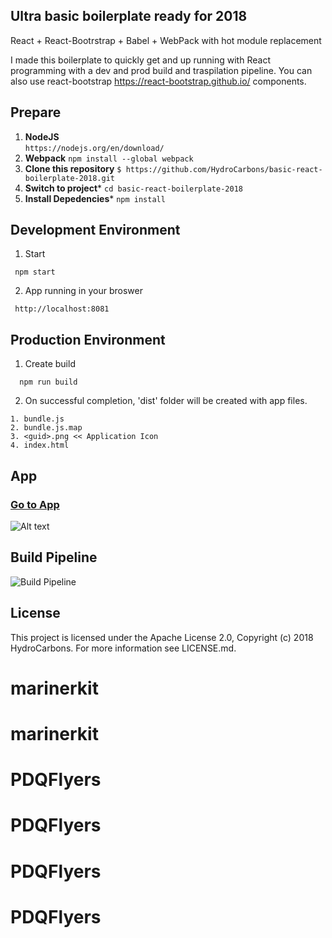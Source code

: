 ## Ultra basic boilerplate ready for 2018
React + React-Bootrstrap + Babel + WebPack with hot module replacement

I made this boilerplate to quickly get and up running with React programming with a dev and prod build and traspilation pipeline. You can also use react-bootstrap https://react-bootstrap.github.io/ components.

## Prepare
1. **NodeJS**  
``` https://nodejs.org/en/download/ ```
2. **Webpack** 
``` npm install --global webpack ```
3. **Clone this repository** 
``` $ https://github.com/HydroCarbons/basic-react-boilerplate-2018.git ```
4. **Switch to project*** 
```cd basic-react-boilerplate-2018```
5. **Install Depedencies*** 
``` npm install ```

## Development Environment

1. Start 
```
 npm start
```

2. App running in your broswer
```
 http://localhost:8081
```

## Production Environment

1. Create build
```
  npm run build
```

2. On successful completion, 'dist' folder will be created with app files.
```
1. bundle.js
2. bundle.js.map
3. <guid>.png << Application Icon
4. index.html 
```
## App

### <a href="http://localhost:8081" target="_blank">Go to App</a>

![Alt text](https://github.com/HydroCarbons/basic-react-boilerplate/blob/master/docs/app.png)

## Build Pipeline

![Build Pipeline](https://github.com/HydroCarbons/basic-react-boilerplate-2018/blob/master/docs/workflow.png)


## License
This project is licensed under the Apache License 2.0, Copyright (c) 2018 HydroCarbons. For more information see LICENSE.md.
# marinerkit
# marinerkit
# PDQFlyers
# PDQFlyers
# PDQFlyers
# PDQFlyers
